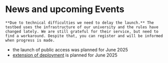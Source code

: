 # News and upcoming Events

```{attention}
**Due to technical difficulties we need to delay the launch.** The testbed uses the infrastructure of our university and the rules have changed lately. We are still grateful for their service, but need to find a workaround. Despite that, you can register and will be informed when progress is made.
```

- the launch of public access was planned for June 2025
- [extension of deployment](/content/deployment.md#changes-in-near-future) is planned for June 2025
